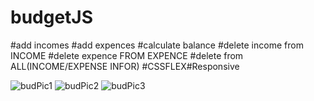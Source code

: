 # budgetJS
#add incomes
#add expences
#calculate balance
#delete income from INCOME
#delete expence FROM EXPENCE
#delete from ALL(INCOME/EXPENSE INFOR)
#CSSFLEX#Responsive

![budPic1](https://user-images.githubusercontent.com/29287817/220342733-1e93e4a5-1e0b-4cc1-ab37-079d9f0d046e.JPG)
![budPic2](https://user-images.githubusercontent.com/29287817/220342743-a1f92c39-83a0-4328-9e98-b6574c9cc0a0.JPG)
![budPic3](https://user-images.githubusercontent.com/29287817/220342755-5816a80a-e594-4d2b-8b55-634c38ea4da6.JPG)
